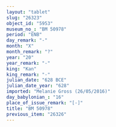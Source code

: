 ```yaml
---
layout: "tablet"
slug: "26323"
object_id: "5953"
museum_no_: "BM 50978"
period: "ENB"
day_remark: "-"
month: "X"
month_remark: "?"
year: "20"
year_remark: "-"
king: "Kan"
king_remark: "-"
julian_date: "628 BCE"
julian_date_year: "628"
imported: "Melanie Gross (26/05/2016)"
day_babylonian_: "16"
place_of_issue_remark: "[-]"
title: "BM 50978"
previous_item: "26326"
---
```


